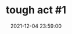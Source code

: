 ---
layout: event
title: "tough act #1"
lineup: ["I. Jordan", "Myna", "Qwirk", "FKA Hardcore", "DJ Soyboi", "D. Clemente", "Salt Pillar"]
date:  2021-12-04 23:59:00
location: "the white hotel"
image: ["/img/flyer.webp"]
background: "background-color: var(--background-red)"
colour: "black"
---
